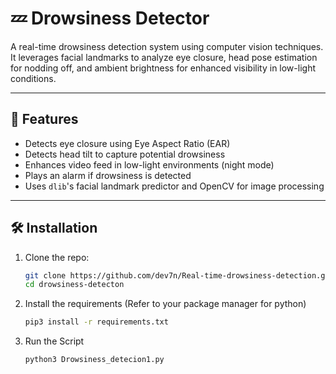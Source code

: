 # 💤 Drowsiness Detector

A real-time drowsiness detection system using computer vision techniques. It leverages facial landmarks to analyze eye closure, head pose estimation for nodding off, and ambient brightness for enhanced visibility in low-light conditions.

---

## 🚀 Features

- Detects eye closure using Eye Aspect Ratio (EAR)
- Detects head tilt to capture potential drowsiness
- Enhances video feed in low-light environments (night mode)
- Plays an alarm if drowsiness is detected
- Uses `dlib`'s facial landmark predictor and OpenCV for image processing

---



## 🛠️ Installation

1. Clone the repo:
   ```bash
   git clone https://github.com/dev7n/Real-time-drowsiness-detection.git
   cd drowsiness-detecton

2. Install the requirements (Refer to your package manager for python)

   ```bash
   pip3 install -r requirements.txt
   ```
3. Run the Script

   ```bash
   python3 Drowsiness_detecion1.py
